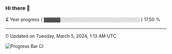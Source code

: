 ### Hi there 👋

⏳ Year progress { ▓▓▓▓▓░░░░░░░░░░░░░░░░░░░░░░░░░ } 17.50 %

---

⏰ Updated on Tuesday, March 5, 2024, 1:13 AM UTC

![Progress Bar CI](https://github.com/arthurbuhl/arthurbuhl/workflows/Progress%20Bar%20CI/badge.svg)
